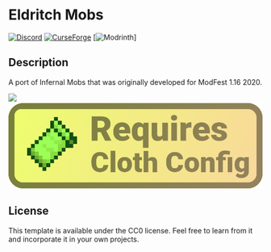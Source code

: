 # Eldritch Mobs

[![Discord](https://img.shields.io/discord/736508692182073355?color=blue&label=Discord)](https://discord.gg/QNbcbB8r)
[![CurseForge](http://cf.way2muchnoise.eu/full_397698_downloads.svg)](https://www.curseforge.com/minecraft/mc-mods/eldritch-mobs)
[![Modrinth](https://img.shields.io/modrinth/dt/eldritch-mobs)]

## Description

A port of Infernal Mobs that was originally developed for ModFest 1.16 2020.

![](https://i.imgur.com/Ol1Tcf8.png)
![](https://raw.githubusercontent.com/Jab125/Jab125/main/imgs/requiredClothConfig.png)

## License

This template is available under the CC0 license. Feel free to learn from it and incorporate it in your own projects.

